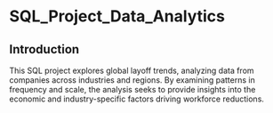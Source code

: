 # SQL_Project_Data_Analytics
 
## Introduction
This SQL project explores global layoff trends, analyzing data from companies across industries and regions. 
By examining patterns in frequency and scale, the analysis seeks to provide insights into the economic and industry-specific factors driving workforce reductions.

